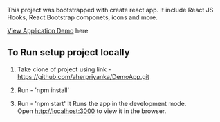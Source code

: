 This project was bootstrapped with create react app.
It include React JS Hooks, React Bootstrap componets, icons and more.

<a href="http://localhost:3000">View Application Demo</a> here

## To Run setup project locally

1. Take clone of project using link - https://github.com/aherpriyanka/DemoApp.git

2. Run - 'npm install'

3. Run - 'npm start'
   It Runs the app in the development mode.<br />
   Open [http://localhost:3000](http://localhost:3000) to view it in the browser.


